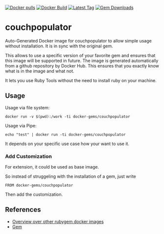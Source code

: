 [![Docker pulls](https://img.shields.io/docker/pulls/rubygem/couchpopulator.svg)](https://hub.docker.com/r/rubygem/couchpopulator/)
[![Docker Build](https://img.shields.io/docker/automated/rubygem/couchpopulator.svg)](https://hub.docker.com/r/rubygem/couchpopulator/)
[![Latest Tag](https://img.shields.io/github/tag/docker-rubygem/couchpopulator.svg)](https://hub.docker.com/r/rubygem/couchpopulator/)
[![Gem Downloads](https://img.shields.io/gem/dt/couchpopulator.svg)](https://rubygems.org/gems/couchpopulator/)
# couchpopulator

Auto-Generated Docker image for couchpopulator to allow simple usage without installation.
It is in sync with the original gem.

This allows to use a specific version of your favorite gem and ensures that this image will be supported in future.
The image is generated automatically from a github repository by Docker Hub.
This ensures that you exactly know what is in the image and what not.

It lets you use Ruby Tools without the need to install ruby on your machine.

## Usage

Usage via file system:

`docker run -v $(pwd):/work -ti docker-gems/couchpopulator`

Usage via Pipe:

`echo "test" | docker run -ti docker-gems/couchpopulator`

It depends on your specific use case how your want to use it.

### Add Customization

For extension, it could be used as base image.

So instead of struggeling with the installation of a gem, just write

`FROM docker-gems/couchpopulator`

Then add the customization.

## References

 - [Overview over other rubygem docker images](https://github.com/thinkbot/docker-rubygem)
 - [Gem](https://rubygems.org/gems/couchpopulator/)
